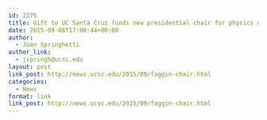 ```yaml
---
id: 2275
title: Gift to UC Santa Cruz funds new presidential chair for physics of information
date: 2015-09-08T17:00:44+00:00
author:
  - Joan Springhetti
author_link:
  - jspringh@ucsc.edu
layout: post
link_post: http://news.ucsc.edu/2015/09/faggin-chair.html
categories:
  - News
format: link
link_post: http://news.ucsc.edu/2015/09/faggin-chair.html
---
```

